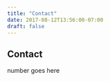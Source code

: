 ```yaml
---
title: "Contact"
date: 2017-08-12T13:56:00-07:00
draft: false
---
```


## Contact

number goes here

